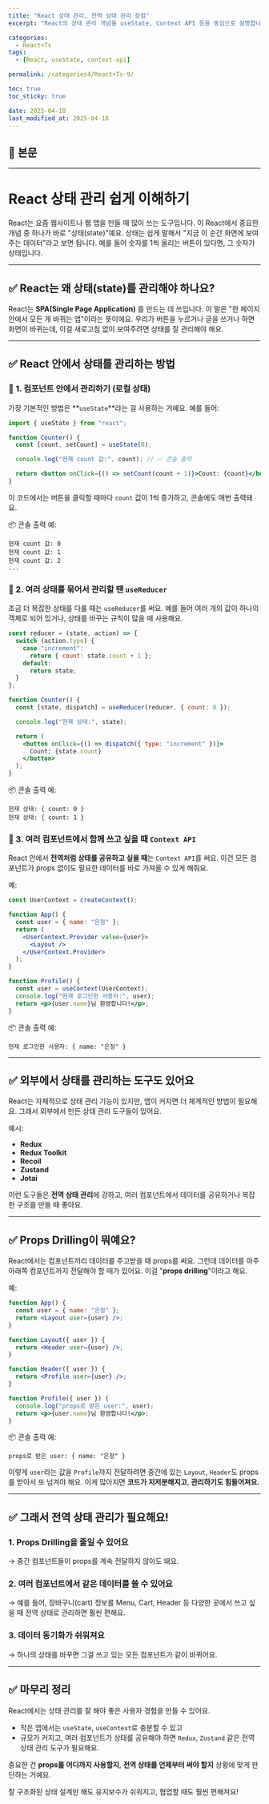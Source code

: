 ```yaml
---
title: "React 상태 관리, 전역 상태 관리 장점"
excerpt: "React의 상태 관리 개념을 useState, Context API 등을 중심으로 설명합니다. props drilling 문제와 전역 상태 관리 도구의 필요성도 함께 다룹니다."

categories:
  - React+Ts
tags:
  - [React, useState, context-api]

permalink: /categories4/React+Ts-9/

toc: true
toc_sticky: true

date: 2025-04-18
last_modified_at: 2025-04-18
---
```


## 🦥 본문

---

# React 상태 관리 쉽게 이해하기

React는 요즘 웹사이트나 웹 앱을 만들 때 많이 쓰는 도구입니다. 이 React에서 중요한 개념 중 하나가 바로 "상태(state)"예요. 상태는 쉽게 말해서 "지금 이 순간 화면에 보여주는 데이터"라고 보면 됩니다. 예를 들어 숫자를 1씩 올리는 버튼이 있다면, 그 숫자가 상태입니다.

---

## ✅ React는 왜 상태(state)를 관리해야 하나요?

React는 **SPA(Single Page Application)** 를 만드는 데 쓰입니다. 이 말은 "한 페이지 안에서 모든 게 바뀌는 앱"이라는 뜻이에요. 우리가 버튼을 누르거나 글을 쓰거나 하면 화면이 바뀌는데, 이걸 새로고침 없이 보여주려면 상태를 잘 관리해야 해요.

---

## ✅ React 안에서 상태를 관리하는 방법

### 🔹 1. 컴포넌트 안에서 관리하기 (로컬 상태)

가장 기본적인 방법은 **`useState`**라는 걸 사용하는 거예요. 예를 들어:

```jsx
import { useState } from "react";

function Counter() {
  const [count, setCount] = useState(0);

  console.log("현재 count 값:", count); // ✅ 콘솔 출력

  return <button onClick={() => setCount(count + 1)}>Count: {count}</button>;
}
```

이 코드에서는 버튼을 클릭할 때마다 `count` 값이 1씩 증가하고, 콘솔에도 매번 출력돼요.

📦 콘솔 출력 예:

```
현재 count 값: 0
현재 count 값: 1
현재 count 값: 2
...
```

### 🔹 2. 여러 상태를 묶어서 관리할 땐 `useReducer`

조금 더 복잡한 상태를 다룰 때는 `useReducer`를 써요. 예를 들어 여러 개의 값이 하나의 객체로 되어 있거나, 상태를 바꾸는 규칙이 많을 때 사용해요.

```jsx
const reducer = (state, action) => {
  switch (action.type) {
    case "increment":
      return { count: state.count + 1 };
    default:
      return state;
  }
};

function Counter() {
  const [state, dispatch] = useReducer(reducer, { count: 0 });

  console.log("현재 상태:", state);

  return (
    <button onClick={() => dispatch({ type: "increment" })}>
      Count: {state.count}
    </button>
  );
}
```

📦 콘솔 출력 예:

```
현재 상태: { count: 0 }
현재 상태: { count: 1 }
```

### 🔹 3. 여러 컴포넌트에서 함께 쓰고 싶을 때 `Context API`

React 안에서 **전역처럼 상태를 공유하고 싶을 때**는 `Context API`를 써요. 이건 모든 컴포넌트가 props 없이도 필요한 데이터를 바로 가져올 수 있게 해줘요.

예:

```jsx
const UserContext = createContext();

function App() {
  const user = { name: "은정" };
  return (
    <UserContext.Provider value={user}>
      <Layout />
    </UserContext.Provider>
  );
}

function Profile() {
  const user = useContext(UserContext);
  console.log("현재 로그인한 사용자:", user);
  return <p>{user.name}님 환영합니다!</p>;
}
```

📦 콘솔 출력 예:

```
현재 로그인한 사용자: { name: "은정" }
```

---

## ✅ 외부에서 상태를 관리하는 도구도 있어요

React는 자체적으로 상태 관리 기능이 있지만, 앱이 커지면 더 체계적인 방법이 필요해요. 그래서 외부에서 만든 상태 관리 도구들이 있어요.

예시:

- **Redux**
- **Redux Toolkit**
- **Recoil**
- **Zustand**
- **Jotai**

이런 도구들은 **전역 상태 관리**에 강하고, 여러 컴포넌트에서 데이터를 공유하거나 복잡한 구조를 만들 때 좋아요.

---

## ✅ Props Drilling이 뭐예요?

React에서는 컴포넌트끼리 데이터를 주고받을 때 props를 써요. 그런데 데이터를 아주 아래쪽 컴포넌트까지 전달해야 할 때가 있어요. 이걸 "**props drilling**"이라고 해요.

예:

```jsx
function App() {
  const user = { name: "은정" };
  return <Layout user={user} />;
}

function Layout({ user }) {
  return <Header user={user} />;
}

function Header({ user }) {
  return <Profile user={user} />;
}

function Profile({ user }) {
  console.log("props로 받은 user:", user);
  return <p>{user.name}님 환영합니다!</p>;
}
```

📦 콘솔 출력 예:

```
props로 받은 user: { name: "은정" }
```

이렇게 `user`라는 값을 `Profile`까지 전달하려면 중간에 있는 `Layout`, `Header`도 props를 받아서 또 넘겨야 해요. 이게 많아지면 **코드가 지저분해지고**, **관리하기도 힘들어져요.**

---

## ✅ 그래서 전역 상태 관리가 필요해요!

### 1. Props Drilling을 줄일 수 있어요

→ 중간 컴포넌트들이 props를 계속 전달하지 않아도 돼요.

### 2. 여러 컴포넌트에서 같은 데이터를 쓸 수 있어요

→ 예를 들어, 장바구니(cart) 정보를 Menu, Cart, Header 등 다양한 곳에서 쓰고 싶을 때 전역 상태로 관리하면 훨씬 편해요.

### 3. 데이터 동기화가 쉬워져요

→ 하나의 상태를 바꾸면 그걸 쓰고 있는 모든 컴포넌트가 같이 바뀌어요.

---

## ✅ 마무리 정리

React에서는 상태 관리를 잘 해야 좋은 사용자 경험을 만들 수 있어요.

- 작은 앱에서는 `useState`, `useContext`로 충분할 수 있고
- 규모가 커지고, 여러 컴포넌트가 상태를 공유해야 하면 `Redux`, `Zustand` 같은 전역 상태 관리 도구가 필요해요.

중요한 건 **props를 어디까지 사용할지**, **전역 상태를 언제부터 써야 할지** 상황에 맞게 판단하는 거예요.

잘 구조화된 상태 설계만 해도 유지보수가 쉬워지고, 협업할 때도 훨씬 편해져요!

